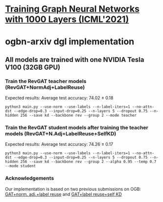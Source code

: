 # [Training Graph Neural Networks with 1000 Layers (ICML'2021)](https://arxiv.org/abs/2106.07476)

# ogbn-arxiv dgl implementation

## All models are trained with one NVIDIA Tesla V100 (32GB GPU)

### Train the RevGAT teacher models (RevGAT+NormAdj+LabelReuse)
Expected results: Average test accuracy: 74.02 ± 0.18
```
python3 main.py --use-norm --use-labels --n-label-iters=1 --no-attn-dst --edge-drop=0.3 --input-drop=0.25 --n-layers 5 --dropout 0.75 --n-hidden 256 --save kd --backbone rev --group 2 --mode teacher
```
### Train the RevGAT student models after training the teacher models (RevGAT+N.Adj+LabelReuse+SelfKD)
Expected results: Average test accuracy: 74.26 ± 0.17
```
python3 main.py --use-norm --use-labels --n-label-iters=1 --no-attn-dst --edge-drop=0.3 --input-drop=0.25 --n-layers 5 --dropout 0.75 --n-hidden 256 --save kd --backbone rev --group 2 --alpha 0.95 --temp 0.7 --mode student
```

### Acknowledgements

Our implementation is based on two previous submissions on OGB: [GAT+norm. adj.+label reuse](https://github.com/Espylapiza/dgl/tree/master/examples/pytorch/ogb/ogbn-arxiv)
and [GAT+label reuse+self KD](https://github.com/ShunliRen/dgl/tree/master/examples/pytorch/ogb/ogbn-arxiv)
